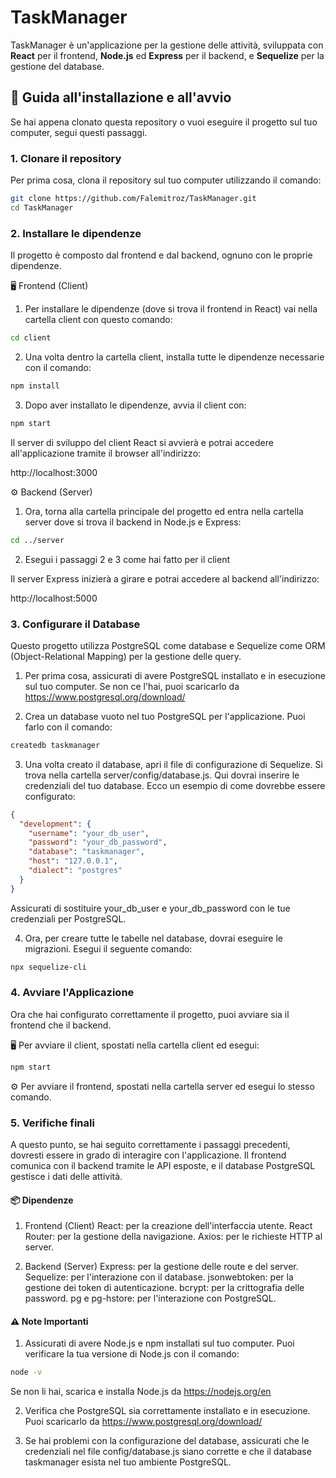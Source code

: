 # TaskManager

TaskManager è un'applicazione per la gestione delle attività, sviluppata con **React** per il frontend, **Node.js** ed **Express** per il backend, e **Sequelize** per la gestione del database.

## 🚀 Guida all'installazione e all'avvio

Se hai appena clonato questa repository o vuoi eseguire il progetto sul tuo computer, segui questi passaggi.

### 1. Clonare il repository

Per prima cosa, clona il repository sul tuo computer utilizzando il comando:

```bash
git clone https://github.com/Falemitroz/TaskManager.git
cd TaskManager
```

### 2. Installare le dipendenze

Il progetto è composto dal frontend e dal backend, ognuno con le proprie dipendenze.

🖥 Frontend (Client)
1. Per installare le dipendenze (dove si trova il frontend in React) vai nella 
cartella client con questo comando:

```bash
cd client
```

2. Una volta dentro la cartella client, installa tutte le dipendenze necessarie con il comando:

```bash
npm install
```

3. Dopo aver installato le dipendenze, avvia il client con:

```bash
npm start
```

Il server di sviluppo del client React si avvierà e potrai accedere all'applicazione tramite il browser all'indirizzo:

http://localhost:3000

⚙️ Backend (Server)

1. Ora, torna alla cartella principale del progetto ed entra nella cartella server dove si trova il backend in Node.js e Express:

```bash
cd ../server
```

2. Esegui i passaggi 2 e 3 come hai fatto per il client

Il server Express inizierà a girare e potrai accedere al backend all'indirizzo:

http://localhost:5000

### 3. Configurare il Database

Questo progetto utilizza PostgreSQL come database e Sequelize come ORM (Object-Relational Mapping) per la gestione delle query.

1. Per prima cosa, assicurati di avere PostgreSQL installato e in esecuzione sul tuo computer. Se non ce l'hai, puoi scaricarlo da https://www.postgresql.org/download/

2. Crea un database vuoto nel tuo PostgreSQL per l'applicazione. Puoi farlo con il comando:

```bash
createdb taskmanager
```

3. Una volta creato il database, apri il file di configurazione di Sequelize. Si trova nella cartella server/config/database.js. Qui dovrai inserire le credenziali del tuo database. Ecco un esempio di come dovrebbe essere configurato:

```json
{
  "development": {
    "username": "your_db_user",
    "password": "your_db_password",
    "database": "taskmanager",
    "host": "127.0.0.1",
    "dialect": "postgres"
  }
}
```

Assicurati di sostituire your_db_user e your_db_password con le tue credenziali per PostgreSQL.

4. Ora, per creare tutte le tabelle nel database, dovrai eseguire le migrazioni. Esegui il seguente comando:

```bash
npx sequelize-cli
```

### 4. Avviare l'Applicazione

Ora che hai configurato correttamente il progetto, puoi avviare sia il frontend che il backend.

🖥 Per avviare il client, spostati nella cartella client ed esegui:

```bash
npm start
```

⚙️ Per avviare il frontend, spostati nella cartella server ed esegui lo stesso comando.

### 5. Verifiche finali

 A questo punto, se hai seguito correttamente i passaggi precedenti, dovresti essere in grado di interagire con l'applicazione. Il frontend comunica con il backend tramite le API esposte, e il database PostgreSQL gestisce i dati delle attività.

 #### 📦 Dipendenze ####
1. Frontend (Client)
    React: per la creazione dell'interfaccia utente.
    React Router: per la gestione della navigazione.
    Axios: per le richieste HTTP al server.

2. Backend (Server)
    Express: per la gestione delle route e del server.
    Sequelize: per l'interazione con il database.
    jsonwebtoken: per la gestione dei token di autenticazione.
    bcrypt: per la crittografia delle password.
    pg e pg-hstore: per l'interazione con PostgreSQL.

#### ⚠️ Note Importanti ####
1. Assicurati di avere Node.js e npm installati sul tuo computer. Puoi verificare la tua versione di Node.js con il comando:

```bash
node -v
```

Se non li hai, scarica e installa Node.js da https://nodejs.org/en

2. Verifica che PostgreSQL sia correttamente installato e in esecuzione. Puoi scaricarlo da https://www.postgresql.org/download/

3. Se hai problemi con la configurazione del database, assicurati che le credenziali nel file config/database.js siano corrette e che il database taskmanager esista nel tuo ambiente PostgreSQL.
